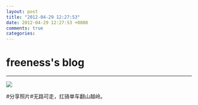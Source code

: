 ```yaml
---
layout: post
title: "2012-04-29 12:27:53"
date: 2012-04-29 12:27:53 +0800
comments: true
categories: 
---
```


# freeness's blog

----------

![](http://okqmqrbgo.bkt.clouddn.com/201204291227531.jpg)

>
\#分享照片\#无路可走，扛骑单车翻山越岭。